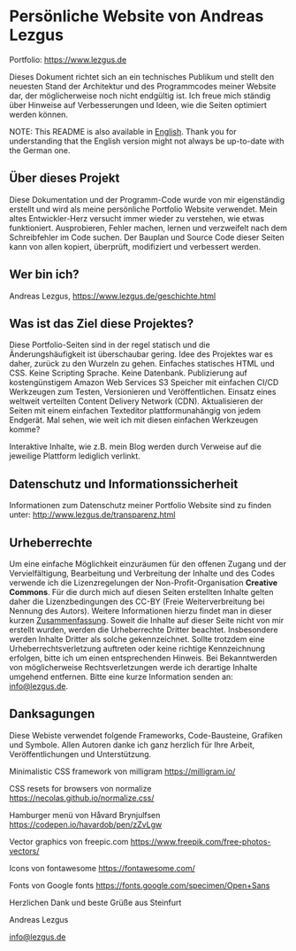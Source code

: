 # Persönliche Website von Andreas Lezgus
Portfolio: https://www.lezgus.de

Dieses Dokument richtet sich an ein technisches Publikum und stellt den neuesten Stand der Architektur und des Programmcodes meiner Website dar, der möglicherweise noch nicht endgültig ist. Ich freue mich ständig über Hinweise auf Verbesserungen und Ideen, wie die Seiten optimiert werden können.

NOTE: This README is also available in <a href=https://github.com/AndreasLezgus/Website/blob/master/README_EN.md>English</a>. Thank you for understanding that the English version might not always be up-to-date with the German one.

## Über dieses Projekt
Diese Dokumentation und der Programm-Code wurde von mir eigenständig erstellt und wird als meine persönliche Portfolio Website verwendet. Mein altes Entwickler-Herz versucht immer wieder zu verstehen, wie etwas funktioniert. Ausprobieren, Fehler machen, lernen und verzweifelt nach dem Schreibfehler im Code suchen. Der Bauplan und Source Code dieser Seiten kann von allen kopiert, überprüft, modifiziert und verbessert werden.


## Wer bin ich?
Andreas Lezgus, https://www.lezgus.de/geschichte.html

## Was ist das Ziel diese Projektes?
Diese Portfolio-Seiten sind in der regel statisch und die Änderungshäufigkeit ist überschaubar gering. Idee des Projektes war es daher, zurück zu den Wurzeln zu gehen.
Einfaches statisches HTML und CSS. Keine Scripting Sprache. Keine Datenbank.
Publizierung auf kostengünstigem Amazon Web Services S3 Speicher mit einfachen CI/CD Werkzeugen zum Testen, Versionieren und Veröffentlichen.
Einsatz eines weltweit verteilten Content Delivery Network (CDN).
Aktualisieren der Seiten mit einem einfachen Texteditor plattformunahängig von jedem Endgerät. Mal sehen, wie weit ich mit diesen einfachen Werkzeugen komme?

Interaktive Inhalte, wie z.B. mein Blog werden durch Verweise auf die jeweilige Plattform lediglich verlinkt.


## Datenschutz und Informationssicherheit
Informationen zum Datenschutz meiner Portfolio Website sind zu finden unter:
http://www.lezgus.de/transparenz.html


## Urheberrechte
Um eine einfache Möglichkeit einzuräumen für den offenen Zugang und der Vervielfältigung, Bearbeitung und Verbreitung der Inhalte und des Codes verwende ich die Lizenzregelungen der Non-Profit-Organisation <b>Creative Commons</b>. Für die durch mich auf diesen Seiten erstellten Inhalte gelten daher die Lizenzbedingungen des CC-BY (Freie Weiterverbreitung bei Nennung des Autors). Weitere Informationen hierzu findet man in dieser kurzen <a href='https://creativecommons.org/licenses/by/4.0/deed.de'>Zusammenfassung</a>. Soweit die Inhalte auf dieser Seite nicht von mir erstellt wurden, werden die Urheberrechte Dritter beachtet. Insbesondere werden Inhalte Dritter als solche gekennzeichnet. Sollte trotzdem eine Urheberrechtsverletzung auftreten oder keine richtige Kennzeichnung erfolgen, bitte ich um einen entsprechenden Hinweis. Bei Bekanntwerden von möglicherweise Rechtsverletzungen werde ich derartige Inhalte umgehend entfernen. Bitte eine kurze Information senden an: <a href=mailto:info@lezgus.de>info@lezgus.de</a>.


## Danksagungen
Diese Webiste verwendet folgende Frameworks, Code-Bausteine, Grafiken und Symbole.
Allen Autoren danke ich ganz herzlich für Ihre Arbeit, Veröffentlichungen und Unterstützung.

Minimalistic CSS framework von milligram
https://milligram.io/

CSS resets for browsers von normalize
https://necolas.github.io/normalize.css/

Hamburger menü von Håvard Brynjulfsen
https://codepen.io/havardob/pen/zZvLgw

Vector graphics von freepic.com
https://www.freepik.com/free-photos-vectors/

Icons von fontawesome
https://fontawesome.com/

Fonts von Google fonts
https://fonts.google.com/specimen/Open+Sans



Herzlichen Dank und beste Grüße aus Steinfurt

Andreas Lezgus

info@lezgus.de
